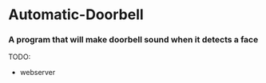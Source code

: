 # Automatic-Doorbell
### A program that will make doorbell sound when it detects a face

TODO:
* webserver
